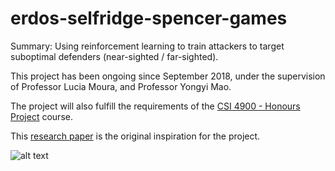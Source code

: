 # erdos-selfridge-spencer-games

Summary:
Using reinforcement learning to train attackers to target suboptimal defenders (near-sighted / far-sighted).

This project has been ongoing since September 2018, under the supervision of Professor Lucia Moura, and Professor Yongyi Mao.

The project will also fulfill the requirements of the [CSI 4900 - Honours Project](https://www.site.uottawa.ca/~afelty/csi4900/) course.


This [research paper](https://papers.nips.cc/paper/4824-imagenet-classification-with-deep-convolutional-neural-networks.pdf) is the original inspiration for the project.


![alt text](https://i.imgur.com/XMMzVQm.png "ESS Game Play")
